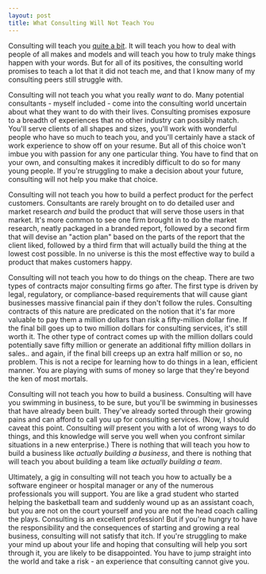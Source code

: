 ```yaml
---
layout: post
title: What Consulting Will Not Teach You
---
```


Consulting will teach you [quite a bit](/2015/03/23/what-consulting-will-teach-you.html). It will teach you how to deal with people of all makes and models and will teach you how to truly make things happen with your words. But for all of its positives, the consulting world promises to teach a lot that it did not teach me, and that I know many of my consulting peers still struggle with. 

Consulting will not teach you what you really *want* to do. Many potential consultants - myself included - come into the consulting world uncertain about what they want to do with their lives. Consulting promises exposure to a breadth of experiences that no other industry can possibly match. You'll serve clients of all shapes and sizes, you'll work with wonderful people who have so much to teach you, and you'll certainly have a stack of work experience to show off on your resume. But all of this choice won't imbue you with passion for any one particular thing. You have to find that on your own, and consulting makes it incredibly difficult to do so for many young people. If you're struggling to make a decision about your future, consulting will not help you make that choice.

Consulting will not teach you how to build a perfect product for the perfect customers. Consultants are rarely brought on to do detailed user and market research *and* build the product that will serve those users in that market. It's more common to see one firm brought in to do the market research, neatly packaged in a branded report, followed by a second firm that will devise an "action plan" based on the parts of the report that the client liked, followed by a third firm that will actually build the thing at the lowest cost possible. In no universe is this the most effective way to build a product that makes customers happy.

Consulting will not teach you how to do things on the cheap. There are two types of contracts major consulting firms go after. The first type is driven by legal, regulatory, or compliance-based requirements that will cause giant businesses massive financial pain if they don't follow the rules. Consulting contracts of this nature are predicated on the notion that it's far more valuable to pay them a million dollars than risk a fifty-million dollar fine. If the final bill goes up to two million dollars for consulting services, it's still worth it. The other type of contract comes up with the million dollars could potentially save fifty million or generate an additional fifty million dollars in sales.. and again, if the final bill creeps up an extra half million or so, no problem. This is not a recipe for learning how to do things in a lean, efficient manner. You are playing with sums of money so large that they're beyond the ken of most mortals.

Consulting will not teach you how to build a business. Consulting will have you swimming in business, to be sure, but you'll be swimming in businesses that have already been built. They've already sorted through their growing pains and can afford to call you up for consulting services. (Now, I should caveat this point. Consulting *will* present you with a lot of wrong ways to do things, and this knowledge will serve you well when you confront similar situations in a new enterprise.) There is nothing that will teach you how to build a business like _actually building a business_, and there is nothing that will teach you about building a team like _actually building a team_. 

Ultimately, a gig in consulting will not teach you how to actually be a software engineer or hospital manager or any of the numerous professionals you will support. You are like a grad student who started helping the basketball team and suddenly wound up as an assistant coach, but you are not on the court yourself and you are not the head coach calling the plays. Consulting is an excellent profession! But if you're hungry to have the responsibility and the consequences of starting and growing a real business, consulting will not satisfy that itch. If you're struggling to make your mind up about your life and hoping that consulting will help you sort through it, you are likely to be disappointed. You have to jump straight into the world and take a risk - an experience that consulting cannot give you.